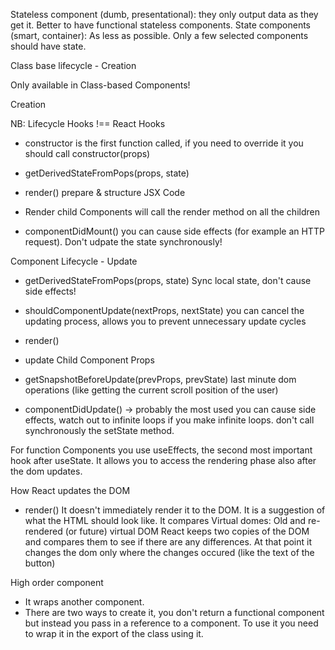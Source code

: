 Stateless component (dumb, presentational):
they only output data as they get it. Better to have functional stateless components.
State components (smart, container):
As less as possible. Only a few selected components should have state. 

Class base lifecycle - Creation

Only available in Class-based Components!

Creation 

NB: Lifecycle Hooks !== React Hooks

- constructor 
is the first function called, if you need to override it you should call constructor(props)

- getDerivedStateFromPops(props, state)

- render()
prepare & structure JSX Code

- Render child Components 
will call the render method on all the children

- componentDidMount()
you can cause side effects (for example an HTTP request). Don't udpate the state synchronously!

Component Lifecycle - Update

- getDerivedStateFromPops(props, state)
Sync local state, don't cause side effects!

- shouldComponentUpdate(nextProps, nextState)
you can cancel the updating process, allows you to prevent unnecessary update cycles

- render()

- update Child Component Props

- getSnapshotBeforeUpdate(prevProps, prevState)
last minute dom operations (like getting the current scroll position of the user)

- componentDidUpdate() -> probably the most used
you can cause side effects, watch out to infinite loops if you make infinite loops. don't call synchronously the setState method.

For function Components you use useEffects, the second most important hook after useState. It allows you to access the rendering phase also after the dom updates.

How React updates the DOM
- render()
It doesn't immediately render it to the DOM. It is a suggestion of what the HTML should look like.
It compares Virtual domes: Old and re-rendered (or future) virtual DOM
React keeps two copies of the DOM and compares them to see if there are any differences. At that
point it changes the dom only where the changes occured (like the text of the button)

High order component
- It wraps another component.
- There are two ways to create it, you don't return a functional component but instead you pass
in a reference to a component. To use it you need to wrap it in the export of the class using it.